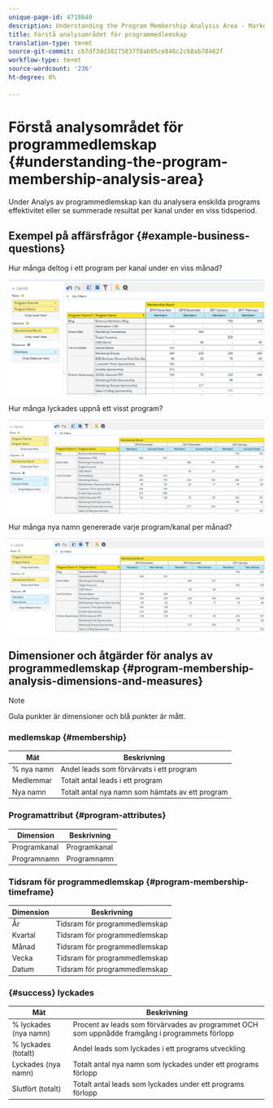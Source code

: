 ```yaml
---
unique-page-id: 4718640
description: Understanding the Program Membership Analysis Area - Marketo Docs - Product Documentation
title: Förstå analysområdet för programmedlemskap
translation-type: tm+mt
source-git-commit: cb7df3dd38275837f8ab05ce846c2c68ab78462f
workflow-type: tm+mt
source-wordcount: '236'
ht-degree: 0%

---
```



# Förstå analysområdet för programmedlemskap {#understanding-the-program-membership-analysis-area}

Under Analys av programmedlemskap kan du analysera enskilda programs effektivitet eller se summerade resultat per kanal under en viss tidsperiod.

## Exempel på affärsfrågor {#example-business-questions}

Hur många deltog i ett program per kanal under en viss månad?

![](assets/one-2.png)

Hur många lyckades uppnå ett visst program?

![](assets/two-2.png)

Hur många nya namn genererade varje program/kanal per månad?

![](assets/three-2.png)

## Dimensioner och åtgärder för analys av programmedlemskap {#program-membership-analysis-dimensions-and-measures}

>[!NOTE]
>
>Gula punkter är dimensioner och blå punkter är mått.

### medlemskap {#membership}

| Mät | Beskrivning |
|---|---|
| % nya namn | Andel leads som förvärvats i ett program |
| Medlemmar | Totalt antal leads i ett program |
| Nya namn | Totalt antal nya namn som hämtats av ett program |

### Programattribut {#program-attributes}

| Dimension | Beskrivning |
|---|---|
| Programkanal | Programkanal |
| Programnamn | Programnamn |

### Tidsram för programmedlemskap {#program-membership-timeframe}

| Dimension | Beskrivning |
|---|---|
| År | Tidsram för programmedlemskap |
| Kvartal | Tidsram för programmedlemskap |
| Månad | Tidsram för programmedlemskap |
| Vecka | Tidsram för programmedlemskap |
| Datum | Tidsram för programmedlemskap |

### {#success} lyckades

| Mät | Beskrivning |
|---|---|
| % lyckades (nya namn) | Procent av leads som förvärvades av programmet OCH som uppnådde framgång i programmets förlopp |
| % lyckades (totalt) | Andel leads som lyckades i ett programs utveckling |
| Lyckades (nya namn) | Totalt antal nya namn som lyckades under ett programs förlopp |
| Slutfört (totalt) | Totalt antal leads som lyckades under ett programs förlopp |
